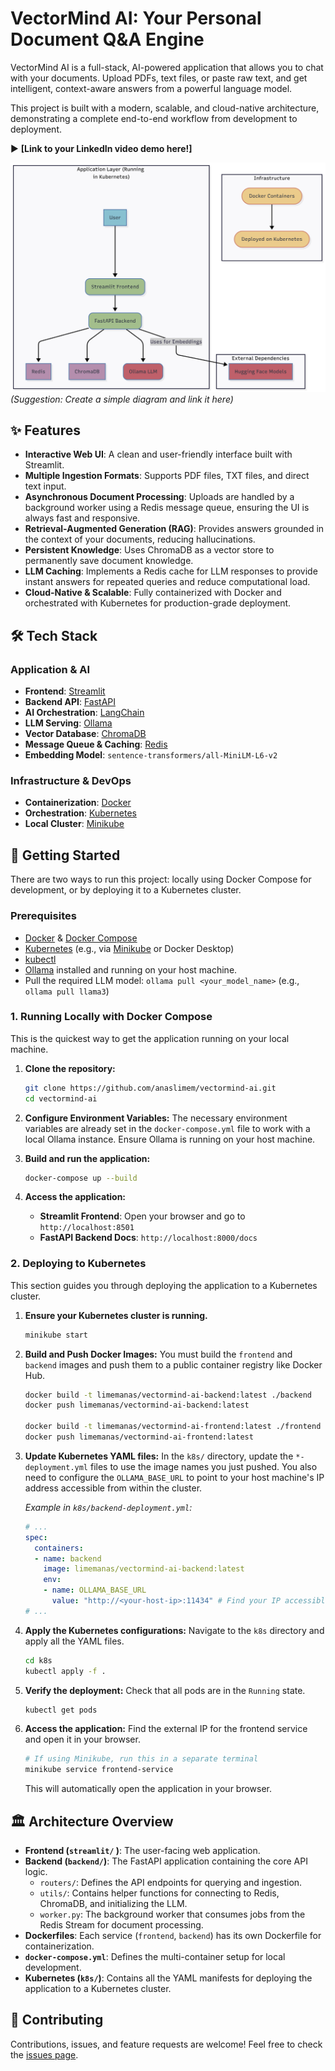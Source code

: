 # VectorMind AI: Your Personal Document Q&A Engine

VectorMind AI is a full-stack, AI-powered application that allows you to chat with your documents. Upload PDFs, text files, or paste raw text, and get intelligent, context-aware answers from a powerful language model.

This project is built with a modern, scalable, and cloud-native architecture, demonstrating a complete end-to-end workflow from development to deployment.

▶️ **[Link to your LinkedIn video demo here!]**

![Architecture Diagram](./architecture_diagram.png)
*(Suggestion: Create a simple diagram and link it here)*

## ✨ Features

*   **Interactive Web UI**: A clean and user-friendly interface built with Streamlit.
*   **Multiple Ingestion Formats**: Supports PDF files, TXT files, and direct text input.
*   **Asynchronous Document Processing**: Uploads are handled by a background worker using a Redis message queue, ensuring the UI is always fast and responsive.
*   **Retrieval-Augmented Generation (RAG)**: Provides answers grounded in the context of your documents, reducing hallucinations.
*   **Persistent Knowledge**: Uses ChromaDB as a vector store to permanently save document knowledge.
*   **LLM Caching**: Implements a Redis cache for LLM responses to provide instant answers for repeated queries and reduce computational load.
*   **Cloud-Native & Scalable**: Fully containerized with Docker and orchestrated with Kubernetes for production-grade deployment.

## 🛠️ Tech Stack

### Application & AI
*   **Frontend**: [Streamlit](https://streamlit.io/ )
*   **Backend API**: [FastAPI](https://fastapi.tiangolo.com/ )
*   **AI Orchestration**: [LangChain](https://www.langchain.com/ )
*   **LLM Serving**: [Ollama](https://ollama.com/ )
*   **Vector Database**: [ChromaDB](https://www.trychroma.com/ )
*   **Message Queue & Caching**: [Redis](https://redis.io/ )
*   **Embedding Model**: `sentence-transformers/all-MiniLM-L6-v2`

### Infrastructure & DevOps
*   **Containerization**: [Docker](https://www.docker.com/ )
*   **Orchestration**: [Kubernetes](https://kubernetes.io/ )
*   **Local Cluster**: [Minikube](https://minikube.sigs.k8s.io/docs/ )

## 🚀 Getting Started

There are two ways to run this project: locally using Docker Compose for development, or by deploying it to a Kubernetes cluster.

### Prerequisites

*   [Docker](https://docs.docker.com/get-docker/ ) & [Docker Compose](https://docs.docker.com/compose/install/ )
*   [Kubernetes](https://kubernetes.io/docs/setup/ ) (e.g., via [Minikube](https://minikube.sigs.k8s.io/docs/start/ ) or Docker Desktop)
*   [kubectl](https://kubernetes.io/docs/tasks/tools/install-kubectl/ )
*   [Ollama](https://ollama.com/ ) installed and running on your host machine.
*   Pull the required LLM model: `ollama pull <your_model_name>` (e.g., `ollama pull llama3`)

### 1. Running Locally with Docker Compose

This is the quickest way to get the application running on your local machine.

1.  **Clone the repository:**
    ```bash
    git clone https://github.com/anaslimem/vectormind-ai.git
    cd vectormind-ai
    ```

2.  **Configure Environment Variables:**
    The necessary environment variables are already set in the `docker-compose.yml` file to work with a local Ollama instance. Ensure Ollama is running on your host machine.

3.  **Build and run the application:**
    ```bash
    docker-compose up --build
    ```

4.  **Access the application:**
    *   **Streamlit Frontend**: Open your browser and go to `http://localhost:8501`
    *   **FastAPI Backend Docs**: `http://localhost:8000/docs`

### 2. Deploying to Kubernetes

This section guides you through deploying the application to a Kubernetes cluster.

1.  **Ensure your Kubernetes cluster is running.**
    ```bash
    minikube start
    ```

2.  **Build and Push Docker Images:**
    You must build the `frontend` and `backend` images and push them to a public container registry like Docker Hub.
    ```bash
    docker build -t limemanas/vectormind-ai-backend:latest ./backend
    docker push limemanas/vectormind-ai-backend:latest

    docker build -t limemanas/vectormind-ai-frontend:latest ./frontend
    docker push limemanas/vectormind-ai-frontend:latest
    ```

3.  **Update Kubernetes YAML files:**
    In the `k8s/` directory, update the `*-deployment.yml` files to use the image names you just pushed. You also need to configure the `OLLAMA_BASE_URL` to point to your host machine's IP address accessible from within the cluster.

    *Example in `k8s/backend-deployment.yml`:*
    ```yaml
    # ...
    spec:
      containers:
      - name: backend
        image: limemanas/vectormind-ai-backend:latest
        env:
        - name: OLLAMA_BASE_URL
          value: "http://<your-host-ip>:11434" # Find your IP accessible from Minikube
    # ...
    ```

4.  **Apply the Kubernetes configurations:**
    Navigate to the `k8s` directory and apply all the YAML files.
    ```bash
    cd k8s
    kubectl apply -f .
    ```

5.  **Verify the deployment:**
    Check that all pods are in the `Running` state.
    ```bash
    kubectl get pods
    ```

6.  **Access the application:**
    Find the external IP for the frontend service and open it in your browser.
    ```bash
    # If using Minikube, run this in a separate terminal
    minikube service frontend-service
    ```
    This will automatically open the application in your browser.

## 🏛️ Architecture Overview

*   **Frontend (`streamlit/` )**: The user-facing web application.
*   **Backend (`backend/`)**: The FastAPI application containing the core API logic.
    *   `routers/`: Defines the API endpoints for querying and ingestion.
    *   `utils/`: Contains helper functions for connecting to Redis, ChromaDB, and initializing the LLM.
    *   `worker.py`: The background worker that consumes jobs from the Redis Stream for document processing.
*   **Dockerfiles**: Each service (`frontend`, `backend`) has its own Dockerfile for containerization.
*   **`docker-compose.yml`**: Defines the multi-container setup for local development.
*   **Kubernetes (`k8s/`)**: Contains all the YAML manifests for deploying the application to a Kubernetes cluster.

## 🤝 Contributing

Contributions, issues, and feature requests are welcome! Feel free to check the [issues page](https://github.com/anaslimem/vectormind-ai/issues ).